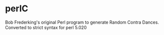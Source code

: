 # perlC
Bob Frederking's original Perl program to generate Random Contra Dances.
Converted to strict syntax for perl 5.020
